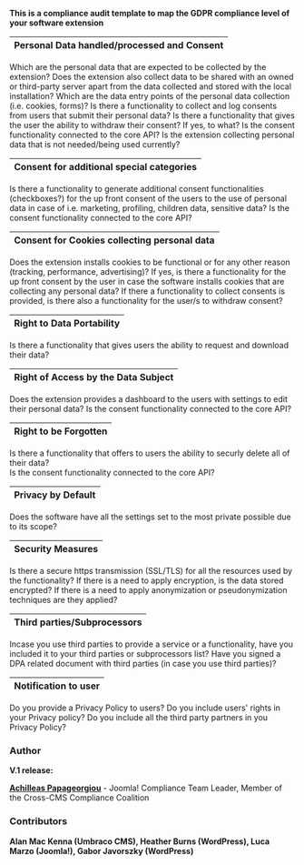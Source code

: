 **This is a compliance audit template to map the GDPR compliance level of your software extension**	

| Personal Data handled/processed and Consent          |
| ---------------------------------------------------- |
Which are the personal data that are expected to be collected by the extension? 
Does the extension also collect data to be shared with an owned or third-party server apart from the data collected and stored with the local installation?
Which are the data entry points of the personal data collection (i.e. cookies, forms)?
Is there a functionality to collect and log consents from users that submit their personal data?
Is there a functionality that gives the user the ability to withdraw their consent? If yes, to what?
Is the consent functionality connected to the core API?
Is the extension collecting personal data that is not needed/being used currently?

| Consent for additional special categories                                                                                           |
| ----------------------------------------------------------------------------------------------------------------------------------- |
Is there a functionality to generate additional consent functionalities (checkboxes?) for the up front consent of the users to the use of personal data in case of i.e. marketing, profiling, children data, sensitive data?
Is the consent functionality connected to the core API?

| Consent for Cookies collecting personal data                                                                                        |
| ----------------------------------------------------------------------------------------------------------------------------------- |
Does the extension installs cookies to be functional or for any other reason (tracking, performance, advertising)?
If yes, is there a functionality for the up front consent by the user in case the software installs cookies that are collecting any personal data?
If there a functionality to collect consents is provided, is there also a functionality for the user/s to withdraw consent?

| Right to Data Portability                                                                                                           |
| ----------------------------------------------------------------------------------------------------------------------------------- |
Is there a functionality that gives users the ability to request and download their data?

| Right of Access by the Data Subject                                                                                                 |
| ----------------------------------------------------------------------------------------------------------------------------------- |
Does the extension provides a dashboard to the users with settings to edit their personal data?
Is the consent functionality connected to the core API?

| Right to be Forgotten                                                                                                               |
| ----------------------------------------------------------------------------------------------------------------------------------- |
Is there a functionality that offers to users the ability to securly delete all of their data?                                           
Is the consent functionality connected to the core API?                                          

| Privacy by Default                                                                                                                  |
| ----------------------------------------------------------------------------------------------------------------------------------- |
Does the software have all the settings set to the most private possible due to its scope?                                            

| Security Measures                                                                                                                   |
| ----------------------------------------------------------------------------------------------------------------------------------- |
Is there a secure https transmission (SSL/TLS) for all the resources used by the functionality?
If there is a need to apply encryption, is the data stored encrypted? 
If there is a need to apply anonymization or pseudonymization techniques are they applied?                                            

| Third parties/Subprocessors                                                                                                      |    
| -------------------------------------------------------------------------------------------------------------------------------- |
Incase you use third parties to provide a service or a functionality, have you included it to your third parties or subprocessors list?
Have you signed a DPA related document with third parties (in case you use third parties)?                                     

| Notification to user                                                                                                             |    
| -------------------------------------------------------------------------------------------------------------------------------- |
Do you provide a Privacy Policy to users?
Do you include users' rights in your Privacy policy?
Do you include all the third party partners in you Privacy Policy?                                                                      


### Author
**V.1 release:**

[**Achilleas Papageorgiou**](https://volunteers.joomla.org/joomlers/2399-achilleas-papageorgiou) - Joomla! Compliance Team Leader, Member of the Cross-CMS Compliance Coalition

### Contributors
**Alan Mac Kenna (Umbraco CMS), Heather Burns (WordPress), Luca Marzo (Joomla!), Gabor Javorszky (WordPress)**




